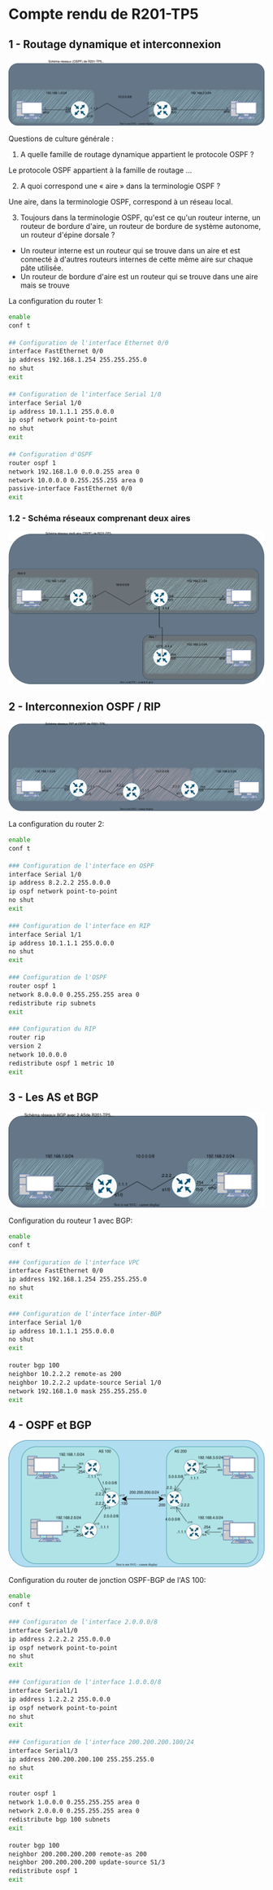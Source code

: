 # Compte rendu de R201-TP5

## 1 - Routage dynamique et interconnexion

![schema-ospf-1](./src/schema-ospf.drawio.svg)

Questions de culture générale :

1. A quelle famille de routage dynamique appartient le protocole OSPF ?

Le protocole OSPF appartient à la famille de routage ...

2. A quoi correspond une « aire » dans la terminologie OSPF ?

Une aire, dans la terminologie OSPF, correspond à un réseau local.

3. Toujours dans la terminologie OSPF, qu'est ce qu'un routeur interne,  un routeur de bordure d'aire, un routeur de bordure de système autonome, un routeur d'épine dorsale ?

- Un routeur interne est un routeur qui se trouve dans un aire et est connecté à d'autres routeurs internes de cette même aire sur chaque pâte utilisée.
- Un routeur de bordure d'aire est un routeur qui se trouve dans une aire mais se trouve

La configuration du router 1:

```sh
enable
conf t

## Configuration de l'interface Ethernet 0/0
interface FastEthernet 0/0
ip address 192.168.1.254 255.255.255.0
no shut
exit

## Configuration de l'interface Serial 1/0
interface Serial 1/0
ip address 10.1.1.1 255.0.0.0
ip ospf network point-to-point
no shut
exit

## Configuration d'OSPF
router ospf 1
network 192.168.1.0 0.0.0.255 area 0
network 10.0.0.0 0.255.255.255 area 0
passive-interface FastEthernet 0/0
exit
```

### 1.2 - Schéma réseaux comprenant deux aires

![schema-ospf-multi-area](./src/schema-ospf-mult-area.drawio.svg)



## 2 - Interconnexion OSPF / RIP

![schema-ospf-rip](./src/schema-ospf-rip.drawio.svg)

La configuration du router 2:

```sh
enable
conf t

### Configuration de l'interface en OSPF
interface Serial 1/0
ip address 8.2.2.2 255.0.0.0
ip ospf network point-to-point
no shut
exit

### Configuration de l'interface en RIP
interface Serial 1/1
ip address 10.1.1.1 255.0.0.0
no shut
exit

### Configuration de l'OSPF
router ospf 1
network 8.0.0.0 0.255.255.255 area 0
redistribute rip subnets
exit

### Configuration du RIP
router rip
version 2
network 10.0.0.0
redistribute ospf 1 metric 10
exit
```

## 3 - Les AS et BGP

![schema-bgp](./src/schema-bgp.drawio.svg)

Configuration du routeur 1 avec BGP:

```sh
enable
conf t

### Configuration de l'interface VPC
interface FastEthernet 0/0
ip address 192.168.1.254 255.255.255.0
no shut
exit

### Configuration de l'interface inter-BGP
interface Serial 1/0
ip address 10.1.1.1 255.0.0.0
no shut
exit

router bgp 100
neighbor 10.2.2.2 remote-as 200
neighbor 10.2.2.2 update-source Serial 1/0
network 192.168.1.0 mask 255.255.255.0
exit
```

## 4 - OSPF et BGP

![schema-ospf-bgp](./src/schema-ospf-bgp.drawio.svg)

Configuration du router de jonction OSPF-BGP de l'AS 100:

```sh
enable
conf t

### Configuraton de l'interface 2.0.0.0/8
interface Serial1/0
ip address 2.2.2.2 255.0.0.0
ip ospf network point-to-point
no shut
exit

### Configuration de l'interface 1.0.0.0/8
interface Serial1/1
ip address 1.2.2.2 255.0.0.0
ip ospf network point-to-point
no shut
exit

### Configuration de l'interface 200.200.200.100/24
interface Serial1/3
ip address 200.200.200.100 255.255.255.0
no shut
exit

router ospf 1
network 1.0.0.0 0.255.255.255 area 0
network 2.0.0.0 0.255.255.255 area 0
redistribute bgp 100 subnets
exit

router bgp 100
neighbor 200.200.200.200 remote-as 200
neighbor 200.200.200.200 update-source S1/3
redistribute ospf 1
exit
```
